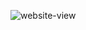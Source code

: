 ![website-view](https://github.com/HarshanaBandaraAg91/Make-Browser/assets/139755295/711ba853-8ad8-4277-842c-792c5ae3b679)
